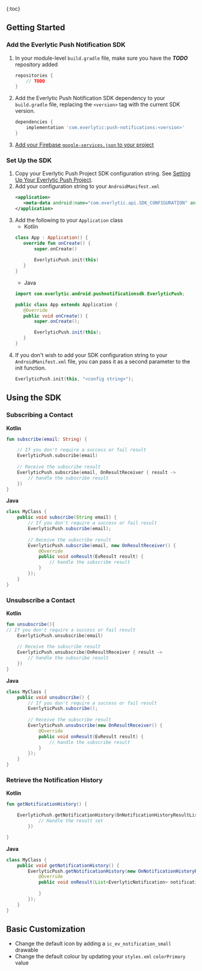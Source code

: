 {:toc}

## Getting Started

### Add the Everlytic Push Notification SDK 
1. In your module-level `build.gradle` file, make sure you have the _**TODO**_ repository added
    ```groovy
    repositories {
        // TODO
    }
    ```
1. Add the Everlytic Push Notification SDK dependency to your `build.gradle` file, replacing the `<version>` tag with the current SDK version.
    
    ```groovy
    dependencies {
        implementation 'com.everlytic:push-notifications:<version>'
    }
    ```
1. [Add your Firebase `google-services.json` to your project](https://firebase.google.com/docs/android/setup?authuser=0#add-config-file)

### Set Up the SDK

1. Copy your Everlytic Push Project SDK configuration string. See [Setting Up Your Everlytic Push Project](./list_setup.html).
1. Add your configuration string to your `AndroidManifest.xml` 
    ```xml
    <application>
       <meta-data android:name="com.everlytic.api.SDK_CONFIGURATION" android:value="<your config string>"></meta-data>
   </application>
    ```
1. Add the following to your `Application` class
    - Kotlin 
    ```kotlin
    class App : Application() {
       override fun onCreate() {
           super.onCreate()
           
           EverlyticPush.init(this)
       }
   }    
    ```
    - Java
    ```java
    import com.everlytic.android.pushnotificationsdk.EverlyticPush;

    public class App extends Application {
       @Override
       public void onCreate() {
           super.onCreate();
   
           EverlyticPush.init(this);
       }
   }
    ```
1. If you don't wish to add your SDK configuration string to your `AndroidManifest.xml` file, you can pass it as a second parameter to the init function. 
    ```kotlin
    EverlyticPush.init(this, "<config string>");
    ```

## Using the SDK

### Subscribing a Contact
**Kotlin**
```kotlin
fun subscribe(email: String) {

    // If you don't require a success or fail result
    EverlyticPush.subscribe(email)
    
    // Receive the subscribe result
    EverlyticPush.subscribe(email, OnResultReceiver { result ->
        // handle the subscribe result
    })
}
```

**Java**
```java
class MyClass {
    public void subscribe(String email) {
        // If you don't require a success or fail result
        EverlyticPush.subscribe(email);
        
        // Receive the subscribe result
        EverlyticPush.subscribe(email, new OnResultReceiver() {
            @Override
            public void onResult(EvResult result) {
                // handle the subscribe result
            }
        });
    }
}
```

### Unsubscribe a Contact

**Kotlin**
```kotlin
fun unsubscribe(){
// If you don't require a success or fail result
    EverlyticPush.unsubscribe(email)
    
    // Receive the subscribe result
    EverlyticPush.unsubscribe(OnResultReceiver { result ->
        // handle the subscribe result
    })
}
```

**Java**
```java
class MyClass {
    public void unsubscribe() {
        // If you don't require a success or fail result
        EverlyticPush.subscribe();
        
        // Receive the subscribe result
        EverlyticPush.unsubscribe(new OnResultReceiver() {
            @Override
            public void onResult(EvResult result) {
                // handle the subscribe result
            }
        });
    }
}
```

### Retrieve the Notification History

**Kotlin**
```kotlin
fun getNotificationHistory() {

    EverlyticPush.getNotificationHistory(OnNotificationHistoryResultListener { notifications ->
            // Handle the result set
        })

}
```

**Java**
```java
class MyClass {
    public void getNotificationHistory() {
        EverlyticPush.getNotificationHistory(new OnNotificationHistoryResultListener() {
            @Override
            public void onResult(List<EverlyticNotification> notifications) {
                
            }
        });
    }
}
```

## Basic Customization

- Change the default icon by adding a `ic_ev_notification_small`
  drawable
- Change the default colour by updating your `styles.xml` `colorPrimary`
  value
